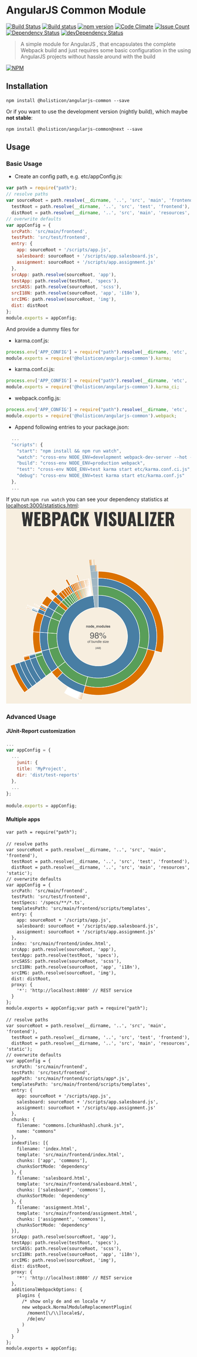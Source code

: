 # AngularJS Common Module

[![Build Status](https://travis-ci.org/holisticon/angularjs-common.svg?branch=master)](https://travis-ci.org/holisticon/angularjs-common)
[![Build status](https://ci.appveyor.com/api/projects/status/sw2ay9if623s7p2e?svg=true)](https://ci.appveyor.com/project/hypery2k/angularjs-common)
[![npm version](https://badge.fury.io/js/%40holisticon%2Fangularjs-common.svg)](https://badge.fury.io/js/%40holisticon%2Fangularjs-common)
[![Code Climate](https://codeclimate.com/github/holisticon/angularjs-common/badges/gpa.svg)](https://codeclimate.com/github/holisticon/angularjs-common) 
[![Issue Count](https://codeclimate.com/github/holisticon/angularjs-common/badges/issue_count.svg)](https://codeclimate.com/github/holisticon/angularjs-common) 
[![Dependency Status](https://david-dm.org/holisticon/angularjs-common.svg)](https://david-dm.org/holisticon/angularjs-common) 
[![devDependency Status](https://david-dm.org/holisticon/angularjs-common/dev-status.svg)](https://david-dm.org/holisticon/angularjs-common#info=devDependencies)

> A simple module for AngularJS , that encapsulates the complete Webpack build and just requires some basic configuration in the using AngularJS projects without hassle around with the build

[![NPM](https://nodei.co/npm/@holisticon/angularjs-common.png?downloads=true&downloadRank=true&stars=true)](https://nodei.co/npm/@holisticon/angularjs-common/)

## Installation

```
npm install @holisticon/angularjs-common --save
```

Or if you want to use the development version (nightly build), which maybe **not stable**:

```
npm install @holisticon/angularjs-common@next --save
```

## Usage

### Basic Usage

* Create an config path, e.g. etc/appConfig.js:
```javascript
var path = require("path");
// resolve paths
var sourceRoot = path.resolve(__dirname, '..', 'src', 'main', 'frontend'),
  testRoot = path.resolve(__dirname, '..', 'src', 'test', 'frontend'),
  distRoot = path.resolve(__dirname, '..', 'src', 'main', 'resources', 'static');
// overwrite defaults
var appConfig = {
  srcPath: 'src/main/frontend',
  testPath: 'src/test/frontend',
  entry: {
    app: sourceRoot + '/scripts/app.js',
    salesboard: sourceRoot + '/scripts/app.salesboard.js',
    assignment: sourceRoot + '/scripts/app.assignment.js'
  },
  srcApp: path.resolve(sourceRoot, 'app'),
  testApp: path.resolve(testRoot, 'specs'),
  srcSASS: path.resolve(sourceRoot, 'scss'),
  srcI18N: path.resolve(sourceRoot, 'app', 'i18n'),
  srcIMG: path.resolve(sourceRoot, 'img'),
  dist: distRoot
};
module.exports = appConfig;

```
And provide a dummy files for
* karma.conf.js:
```javascript
process.env['APP_CONFIG'] = require("path").resolve(__dirname, 'etc', 'appConfig.js');
module.exports = require('@holisticon/angularjs-common').karma;
```
* karma.conf.ci.js:
```javascript
process.env['APP_CONFIG'] = require("path").resolve(__dirname, 'etc', 'appConfig.js');
module.exports = require('@holisticon/angularjs-common').karma_ci;
```
* webpack.config.js:
```javascript
process.env['APP_CONFIG'] = require("path").resolve(__dirname, 'etc', 'appConfig.js');
module.exports = require('@holisticon/angularjs-common').webpack;
```
* Append following entries to your package.json:
```javascript
  ...
  "scripts": {
    "start": "npm install && npm run watch",
    "watch": "cross-env NODE_ENV=development webpack-dev-server --hot --inline --colors --progress --display-error-details --port 3000 ",
    "build": "cross-env NODE_ENV=production webpack",
    "test": "cross-env NODE_ENV=test karma start etc/karma.conf.ci.js",
    "debug": "cross-env NODE_ENV=test karma start etc/karma.conf.js"
  },
  ...
```

If you run `npm run watch` you can see your dependency statistics at [localhost:3000/statistics.html](http://localhost:3000/statistics.html):
![WEBPACK VISUALIZER](docs/webpack_visualizer.png)

### Advanced Usage

#### JUnit-Report customization

```javascript
...
var appConfig = {
  ...
    junit: {
    title: 'MyProject',
    dir: 'dist/test-reports'
  },
  ...
};

module.exports = appConfig;

```

#### Multiple apps

```
var path = require("path");

// resolve paths
var sourceRoot = path.resolve(__dirname, '..', 'src', 'main', 'frontend'),
  testRoot = path.resolve(__dirname, '..', 'src', 'test', 'frontend'),
  distRoot = path.resolve(__dirname, '..', 'src', 'main', 'resources', 'static');
// overwrite defaults
var appConfig = {
  srcPath: 'src/main/frontend',
  testPath: 'src/test/frontend',
  testSpecs: '/specs/**/*.ts',
  templatesPath: 'src/main/frontend/scripts/templates',
  entry: {
    app: sourceRoot + '/scripts/app.js',
    salesboard: sourceRoot + '/scripts/app.salesboard.js',
    assignment: sourceRoot + '/scripts/app.assignment.js'
  },
  index: 'src/main/frontend/index.html',
  srcApp: path.resolve(sourceRoot, 'app'),
  testApp: path.resolve(testRoot, 'specs'),
  srcSASS: path.resolve(sourceRoot, 'scss'),
  srcI18N: path.resolve(sourceRoot, 'app', 'i18n'),
  srcIMG: path.resolve(sourceRoot, 'img'),
  dist: distRoot,
  proxy: {
    '*': 'http://localhost:8080' // REST service
  }
};
module.exports = appConfig;var path = require("path");

// resolve paths
var sourceRoot = path.resolve(__dirname, '..', 'src', 'main', 'frontend'),
  testRoot = path.resolve(__dirname, '..', 'src', 'test', 'frontend'),
  distRoot = path.resolve(__dirname, '..', 'src', 'main', 'resources', 'static');
// overwrite defaults
var appConfig = {
  srcPath: 'src/main/frontend',
  testPath: 'src/test/frontend',
  appPath: 'src/main/frontend/scripts/app*.js',
  templatesPath: 'src/main/frontend/scripts/templates',
  entry: {
    app: sourceRoot + '/scripts/app.js',
    salesboard: sourceRoot + '/scripts/app.salesboard.js',
    assignment: sourceRoot + '/scripts/app.assignment.js'
  },
  chunks: {
    filename: "commons.[chunkhash].chunk.js",
    name: "commons"
  },
  indexFiles: [{
    filename: 'index.html',
    template: 'src/main/frontend/index.html',
    chunks: ['app', 'commons'],
    chunksSortMode: 'dependency'
  }, {
    filename: 'salesboard.html',
    template: 'src/main/frontend/salesboard.html',
    chunks: ['salesboard', 'commons'],
    chunksSortMode: 'dependency'
  }, {
    filename: 'assignment.html',
    template: 'src/main/frontend/assignment.html',
    chunks: ['assignment', 'commons'],
    chunksSortMode: 'dependency'
  }],
  srcApp: path.resolve(sourceRoot, 'app'),
  testApp: path.resolve(testRoot, 'specs'),
  srcSASS: path.resolve(sourceRoot, 'scss'),
  srcI18N: path.resolve(sourceRoot, 'app', 'i18n'),
  srcIMG: path.resolve(sourceRoot, 'img'),
  dist: distRoot,
  proxy: {
    '*': 'http://localhost:8080' // REST service
  },
  additionalWebpackOptions: {
    plugins {
      /* show only de and en locale */
      new webpack.NormalModuleReplacementPlugin(
        /moment[\/\\]locale$/,
        /de|en/
      )
    }
  }
};
module.exports = appConfig;

```
